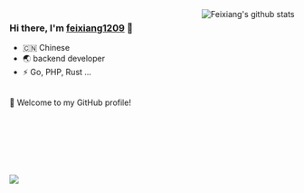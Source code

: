 <img align="right" src="https://github-readme-stats.vercel.app/api?username=fyxemmmm&show_icons=true&theme=vue" alt="Feixiang's github stats" />

### Hi there, I'm [feixiang1209](https://suki.fyxemmmm.cn) 🎉
- 🇨🇳 Chinese
- 🌏 backend developer
- ⚡ Go, PHP, Rust ...





<br>
🎉 Welcome to my GitHub profile!
<br>
<br>
<br>
<br>
<br>
<br>
<br>
<br>
<a href="https://github.com/fyxemmmm/chitanda-gin">
 <img align="center" src="https://github-readme-stats.vercel.app/api/pin/?username=fyxemmmm&repo=chitanda-gin&theme=white" />
</a>
